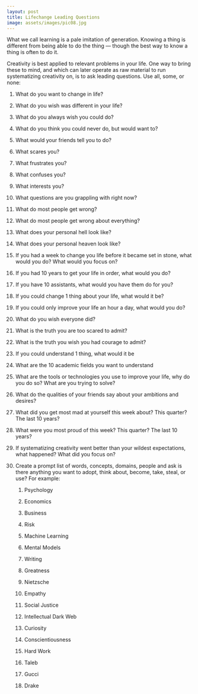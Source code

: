 ```yaml
---
layout: post
title: Lifechange Leading Questions
image: assets/images/pic08.jpg
---
```


What we call learning is a pale imitation of generation. Knowing a thing is different from being able to do the thing — though the best way to know a thing is often to do it.

  

Creativity is best applied to relevant problems in your life. One way to bring these to mind, and which can later operate as raw material to run systematizing creativity on, is to ask leading questions. Use all, some, or none:

  

1.  What do you want to change in life?
    
2.  What do you wish was different in your life?
    
3.  What do you always wish you could do?
    
4.  What do you think you could never do, but would want to?
    
5.  What would your friends tell you to do?
    
6.  What scares you?
    
7.  What frustrates you?
    
8.  What confuses you?
    
9.  What interests you?
    
10.  What questions are you grappling with right now?
    
11.  What do most people get wrong?
    
12.  What do most people get wrong about everything?
    
13.  What does your personal hell look like?
    
14.  What does your personal heaven look like?
    
15.  If you had a week to change you life before it became set in stone, what would you do? What would you focus on?
    
16.  If you had 10 years to get your life in order, what would you do?
    
17.  If you have 10 assistants, what would you have them do for you?
    
18.  If you could change 1 thing about your life, what would it be?
    
19.  If you could only improve your life an hour a day, what would you do?
    
20.  What do you wish everyone did?
    
21.  What is the truth you are too scared to admit?
    
22.  What is the truth you wish you had courage to admit?
    
23.  If you could understand 1 thing, what would it be
    
24.  What are the 10 academic fields you want to understand
    
25.  What are the tools or technologies you use to improve your life, why do you do so? What are you trying to solve?
    
26.  What do the qualities of your friends say about your ambitions and desires?
    
27.  What did you get most mad at yourself this week about? This quarter? The last 10 years?
    
28.  What were you most proud of this week? This quarter? The last 10 years?
    
29.  If systematizing creativity went better than your wildest expectations, what happened? What did you focus on?
    
30.  Create a prompt list of words, concepts, domains, people and ask is there anything you want to adopt, think about, become, take, steal, or use? For example:
    

		1.  Psychology
		    
		2.  Economics
		    
		3.  Business
		    
		4.  Risk
		    
		5.  Machine Learning
		    
		6.  Mental Models
		    
		7.  Writing
		    
		8.  Greatness
		    
		9.  Nietzsche
		    
		10.  Empathy
		    
		11.  Social Justice
		    
		12.  Intellectual Dark Web
		    
		13.  Curiosity
		    
		14.  Conscientiousness
		    
		15.  Hard Work
		    
		16.  Taleb
		    
		17.  Gucci
		    
		18.  Drake